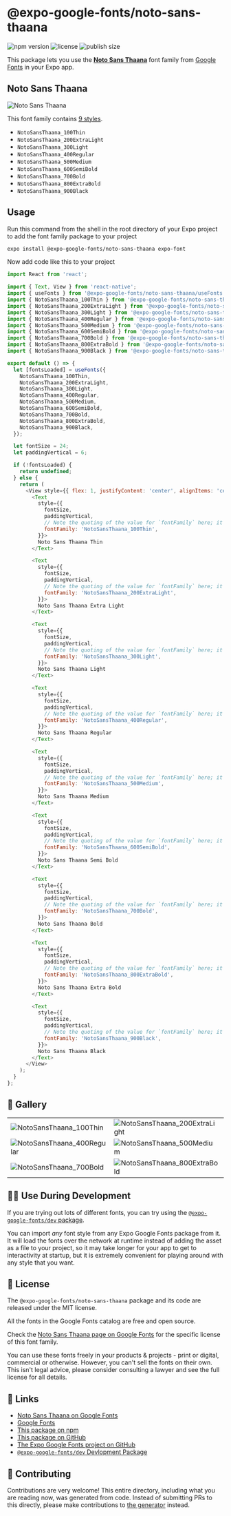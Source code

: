 # @expo-google-fonts/noto-sans-thaana

![npm version](https://flat.badgen.net/npm/v/@expo-google-fonts/noto-sans-thaana)
![license](https://flat.badgen.net/github/license/expo/google-fonts)
![publish size](https://flat.badgen.net/packagephobia/install/@expo-google-fonts/noto-sans-thaana)

This package lets you use the [**Noto Sans Thaana**](https://fonts.google.com/specimen/Noto+Sans+Thaana) font family from [Google Fonts](https://fonts.google.com/) in your Expo app.

## Noto Sans Thaana

![Noto Sans Thaana](./font-family.png)

This font family contains [9 styles](#-gallery).

- `NotoSansThaana_100Thin`
- `NotoSansThaana_200ExtraLight`
- `NotoSansThaana_300Light`
- `NotoSansThaana_400Regular`
- `NotoSansThaana_500Medium`
- `NotoSansThaana_600SemiBold`
- `NotoSansThaana_700Bold`
- `NotoSansThaana_800ExtraBold`
- `NotoSansThaana_900Black`

## Usage

Run this command from the shell in the root directory of your Expo project to add the font family package to your project
```sh
expo install @expo-google-fonts/noto-sans-thaana expo-font
```

Now add code like this to your project
```js
import React from 'react';

import { Text, View } from 'react-native';
import { useFonts } from '@expo-google-fonts/noto-sans-thaana/useFonts';
import { NotoSansThaana_100Thin } from '@expo-google-fonts/noto-sans-thaana/100Thin';
import { NotoSansThaana_200ExtraLight } from '@expo-google-fonts/noto-sans-thaana/200ExtraLight';
import { NotoSansThaana_300Light } from '@expo-google-fonts/noto-sans-thaana/300Light';
import { NotoSansThaana_400Regular } from '@expo-google-fonts/noto-sans-thaana/400Regular';
import { NotoSansThaana_500Medium } from '@expo-google-fonts/noto-sans-thaana/500Medium';
import { NotoSansThaana_600SemiBold } from '@expo-google-fonts/noto-sans-thaana/600SemiBold';
import { NotoSansThaana_700Bold } from '@expo-google-fonts/noto-sans-thaana/700Bold';
import { NotoSansThaana_800ExtraBold } from '@expo-google-fonts/noto-sans-thaana/800ExtraBold';
import { NotoSansThaana_900Black } from '@expo-google-fonts/noto-sans-thaana/900Black';

export default () => {
  let [fontsLoaded] = useFonts({
    NotoSansThaana_100Thin,
    NotoSansThaana_200ExtraLight,
    NotoSansThaana_300Light,
    NotoSansThaana_400Regular,
    NotoSansThaana_500Medium,
    NotoSansThaana_600SemiBold,
    NotoSansThaana_700Bold,
    NotoSansThaana_800ExtraBold,
    NotoSansThaana_900Black,
  });

  let fontSize = 24;
  let paddingVertical = 6;

  if (!fontsLoaded) {
    return undefined;
  } else {
    return (
      <View style={{ flex: 1, justifyContent: 'center', alignItems: 'center' }}>
        <Text
          style={{
            fontSize,
            paddingVertical,
            // Note the quoting of the value for `fontFamily` here; it expects a string!
            fontFamily: 'NotoSansThaana_100Thin',
          }}>
          Noto Sans Thaana Thin
        </Text>

        <Text
          style={{
            fontSize,
            paddingVertical,
            // Note the quoting of the value for `fontFamily` here; it expects a string!
            fontFamily: 'NotoSansThaana_200ExtraLight',
          }}>
          Noto Sans Thaana Extra Light
        </Text>

        <Text
          style={{
            fontSize,
            paddingVertical,
            // Note the quoting of the value for `fontFamily` here; it expects a string!
            fontFamily: 'NotoSansThaana_300Light',
          }}>
          Noto Sans Thaana Light
        </Text>

        <Text
          style={{
            fontSize,
            paddingVertical,
            // Note the quoting of the value for `fontFamily` here; it expects a string!
            fontFamily: 'NotoSansThaana_400Regular',
          }}>
          Noto Sans Thaana Regular
        </Text>

        <Text
          style={{
            fontSize,
            paddingVertical,
            // Note the quoting of the value for `fontFamily` here; it expects a string!
            fontFamily: 'NotoSansThaana_500Medium',
          }}>
          Noto Sans Thaana Medium
        </Text>

        <Text
          style={{
            fontSize,
            paddingVertical,
            // Note the quoting of the value for `fontFamily` here; it expects a string!
            fontFamily: 'NotoSansThaana_600SemiBold',
          }}>
          Noto Sans Thaana Semi Bold
        </Text>

        <Text
          style={{
            fontSize,
            paddingVertical,
            // Note the quoting of the value for `fontFamily` here; it expects a string!
            fontFamily: 'NotoSansThaana_700Bold',
          }}>
          Noto Sans Thaana Bold
        </Text>

        <Text
          style={{
            fontSize,
            paddingVertical,
            // Note the quoting of the value for `fontFamily` here; it expects a string!
            fontFamily: 'NotoSansThaana_800ExtraBold',
          }}>
          Noto Sans Thaana Extra Bold
        </Text>

        <Text
          style={{
            fontSize,
            paddingVertical,
            // Note the quoting of the value for `fontFamily` here; it expects a string!
            fontFamily: 'NotoSansThaana_900Black',
          }}>
          Noto Sans Thaana Black
        </Text>
      </View>
    );
  }
};

```

## 🔡 Gallery


||||
|-|-|-|
|![NotoSansThaana_100Thin](.//100Thin/NotoSansThaana_100Thin.ttf.png)|![NotoSansThaana_200ExtraLight](.//200ExtraLight/NotoSansThaana_200ExtraLight.ttf.png)|![NotoSansThaana_300Light](.//300Light/NotoSansThaana_300Light.ttf.png)||
|![NotoSansThaana_400Regular](.//400Regular/NotoSansThaana_400Regular.ttf.png)|![NotoSansThaana_500Medium](.//500Medium/NotoSansThaana_500Medium.ttf.png)|![NotoSansThaana_600SemiBold](.//600SemiBold/NotoSansThaana_600SemiBold.ttf.png)||
|![NotoSansThaana_700Bold](.//700Bold/NotoSansThaana_700Bold.ttf.png)|![NotoSansThaana_800ExtraBold](.//800ExtraBold/NotoSansThaana_800ExtraBold.ttf.png)|![NotoSansThaana_900Black](.//900Black/NotoSansThaana_900Black.ttf.png)||


## 👩‍💻 Use During Development

If you are trying out lots of different fonts, you can try using the [`@expo-google-fonts/dev` package](https://github.com/freeboub/google-fonts/tree/master/font-packages/dev#readme).

You can import *any* font style from any Expo Google Fonts package from it. It will load the fonts
over the network at runtime instead of adding the asset as a file to your project, so it may take longer
for your app to get to interactivity at startup, but it is extremely convenient
for playing around with any style that you want.

## 📖 License

The `@expo-google-fonts/noto-sans-thaana` package and its code are released under the MIT license.

All the fonts in the Google Fonts catalog are free and open source.

Check the [Noto Sans Thaana page on Google Fonts](https://fonts.google.com/specimen/Noto+Sans+Thaana) for the specific license of this font family.

You can use these fonts freely in your products & projects - print or digital, commercial or otherwise. However, you can't sell the fonts on their own. This isn't legal advice, please consider consulting a lawyer and see the full license for all details.

## 🔗 Links

- [Noto Sans Thaana on Google Fonts](https://fonts.google.com/specimen/Noto+Sans+Thaana)
- [Google Fonts](https://fonts.google.com/)
- [This package on npm](https://www.npmjs.com/package/@expo-google-fonts/noto-sans-thaana)
- [This package on GitHub](https://github.com/freeboub/google-fonts/tree/master/font-packages/noto-sans-thaana)
- [The Expo Google Fonts project on GitHub](https://github.com/freeboub/google-fonts)
- [`@expo-google-fonts/dev` Devlopment Package](https://github.com/freeboub/google-fonts/tree/master/font-packages/dev)

## 🤝 Contributing

Contributions are very welcome! This entire directory, including what you are reading now, was generated from code. Instead of submitting PRs to this directly, please make contributions to [the generator](https://github.com/freeboub/google-fonts/tree/master/packages/generator) instead.
